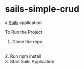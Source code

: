 # sails-simple-crud

a [Sails](http://sailsjs.org) application

To Run the Project
<br>
1. Clone the repo
<br>
2. Run npm install
<br>
3. Start Sails Application

